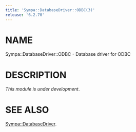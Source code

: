 ```yaml
---
title: 'Sympa::DatabaseDriver::ODBC(3)'
release: '6.2.70'
---
```


# NAME

Sympa::DatabaseDriver::ODBC - Database driver for ODBC

# DESCRIPTION

_This module is under development_.

# SEE ALSO

[Sympa::DatabaseDriver](./Sympa-DatabaseDriver.3.md).
